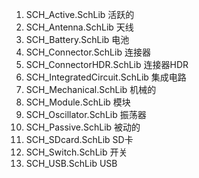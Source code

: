1. SCH_Active.SchLib			活跃的
2. SCH_Antenna.SchLib			天线
3. SCH_Battery.SchLib			电池
4. SCH_Connector.SchLib			连接器
5. SCH_ConnectorHDR.SchLib		连接器HDR
6. SCH_IntegratedCircuit.SchLib	集成电路
7. SCH_Mechanical.SchLib		机械的
8. SCH_Module.SchLib			模块
9. SCH_Oscillator.SchLib		振荡器
10. SCH_Passive.SchLib			被动的
11. SCH_SDcard.SchLib			SD卡
12. SCH_Switch.SchLib			开关
13. SCH_USB.SchLib				USB
